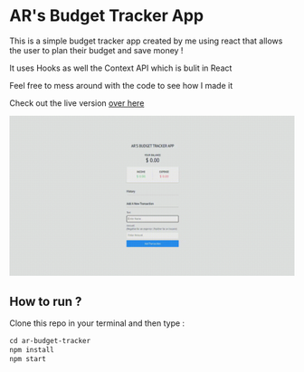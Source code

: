 # AR's Budget Tracker App

This is a simple budget tracker app created by me using react that allows the user to plan their budget and save money !

It uses Hooks as well the Context API which is bulit in React

Feel free to mess around with the code to see how I made it 

Check out the live version [over here](https://asifridwan.github.io/ar-budget-tracker/)

![Alt Text](https://raw.githubusercontent.com/asifridwan/ar-budget-tracker/main/demo/app-demo.gif)

How to run ?
---------------
Clone this repo in your terminal and then type :
```
cd ar-budget-tracker
npm install
npm start
```
